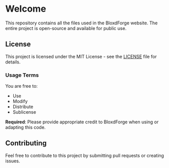 # Welcome

This repository contains all the files used in the BloxdForge website. The entire project is open-source and available for public use.

## License

This project is licensed under the MIT License - see the [LICENSE](LICENSE) file for details.

### Usage Terms

You are free to:

- Use
- Modify
- Distribute
- Sublicense

**Required**: Please provide appropriate credit to BloxdForge when using or adapting this code.

## Contributing

Feel free to contribute to this project by submitting pull requests or creating issues.
